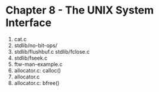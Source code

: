 Chapter 8 - The UNIX System Interface
=====================================

1. cat.c
2. stdlib/no-bit-ops/
3. stdlib/flushbuf.c stdlib/fclose.c
4. stdlib/fseek.c
5. ftw-man-example.c <!-- example from man page, extended to complete question -->
6. allocator.c: calloc()
7. allocator.c
8. allocator.c: bfree()
